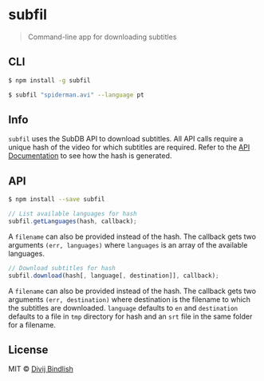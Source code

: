 # subfil

> Command-line app for downloading subtitles

## CLI

```sh
$ npm install -g subfil
```

```sh
$ subfil "spiderman.avi" --language pt
```

## Info

`subfil` uses the SubDB API to download subtitles. All API calls require a unique hash of the video for which subtitles are required. Refer to the
[API Documentation](http://thesubdb.com/api) to see how the hash is generated.

## API

```sh
$ npm install --save subfil
```

```js
// List available languages for hash
subfil.getLanguages(hash, callback);
```

A `filename` can also be provided instead of the hash. The callback gets two arguments `(err, languages)` where `languages` is an array of the available languages.

```js
// Download subtitles for hash
subfil.download(hash[, language[, destination]], callback);
```

A `filename` can also be provided instead of the hash. The callback gets two arguments `(err, destination)` where destination is the filename to which the subtitles are downloaded. `language` defaults to `en` and `destination` defaults to a file in `tmp` directory for hash and an `srt` file in the same folder for a filename.

## License

MIT © [Divij Bindlish](http://divijbindlish.com)
